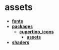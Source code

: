 <!-- generated by markdown-notes-tree -->

# assets

<!-- optional markdown-notes-tree directory description starts here -->

<!-- optional markdown-notes-tree directory description ends here -->

- [**fonts**](fonts)
- [**packages**](packages)
    - [**cupertino_icons**](packages/cupertino_icons)
        - [**assets**](packages/cupertino_icons/assets)
- [**shaders**](shaders)
